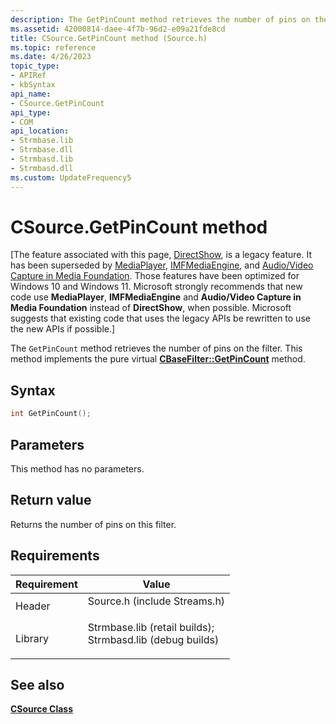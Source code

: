 ```yaml
---
description: The GetPinCount method retrieves the number of pins on the filter. This method implements the pure virtual CBaseFilter::GetPinCount method.
ms.assetid: 42000814-daee-4f7b-96d2-e09a21fde8cd
title: CSource.GetPinCount method (Source.h)
ms.topic: reference
ms.date: 4/26/2023
topic_type: 
- APIRef
- kbSyntax
api_name: 
- CSource.GetPinCount
api_type: 
- COM
api_location: 
- Strmbase.lib
- Strmbase.dll
- Strmbasd.lib
- Strmbasd.dll
ms.custom: UpdateFrequency5
---
```


# CSource.GetPinCount method

\[The feature associated with this page, [DirectShow](/windows/win32/directshow/directshow), is a legacy feature. It has been superseded by [MediaPlayer](/uwp/api/Windows.Media.Playback.MediaPlayer), [IMFMediaEngine](/windows/win32/api/mfmediaengine/nn-mfmediaengine-imfmediaengine), and [Audio/Video Capture in Media Foundation](windows/win32/medfound/audio-video-capture-in-media-foundation). Those features have been optimized for Windows 10 and Windows 11. Microsoft strongly recommends that new code use **MediaPlayer**, **IMFMediaEngine** and **Audio/Video Capture in Media Foundation** instead of **DirectShow**, when possible. Microsoft suggests that existing code that uses the legacy APIs be rewritten to use the new APIs if possible.\]

The `GetPinCount` method retrieves the number of pins on the filter. This method implements the pure virtual [**CBaseFilter::GetPinCount**](cbasefilter-getpincount.md) method.

## Syntax


```C++
int GetPinCount();
```



## Parameters

This method has no parameters.

## Return value

Returns the number of pins on this filter.

## Requirements



| Requirement | Value |
|--------------------|--------------------------------------------------------------------------------------------------------------------------------------------------------------------------------------------|
| Header<br/>  | <dl> <dt>Source.h (include Streams.h)</dt> </dl>                                                                                    |
| Library<br/> | <dl> <dt>Strmbase.lib (retail builds); </dt> <dt>Strmbasd.lib (debug builds)</dt> </dl> |



## See also

<dl> <dt>

[**CSource Class**](csource.md)
</dt> </dl>

 

 




